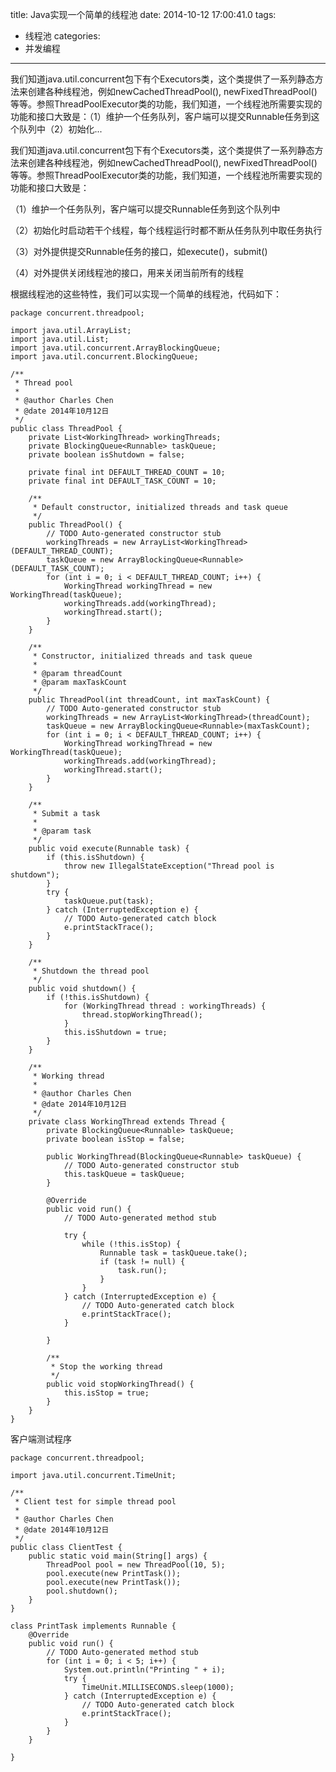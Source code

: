 title: Java实现一个简单的线程池
date: 2014-10-12 17:00:41.0
tags:
- 线程池
categories:
- 并发编程

---

我们知道java.util.concurrent包下有个Executors类，这个类提供了一系列静态方法来创建各种线程池，例如newCachedThreadPool(), newFixedThreadPool()等等。参照ThreadPoolExecutor类的功能，我们知道，一个线程池所需要实现的功能和接口大致是：（1）维护一个任务队列，客户端可以提交Runnable任务到这个队列中（2）初始化...

<!-- more -->

我们知道java.util.concurrent包下有个Executors类，这个类提供了一系列静态方法来创建各种线程池，例如newCachedThreadPool(), newFixedThreadPool()等等。参照ThreadPoolExecutor类的功能，我们知道，一个线程池所需要实现的功能和接口大致是：

（1）维护一个任务队列，客户端可以提交Runnable任务到这个队列中

（2）初始化时启动若干个线程，每个线程运行时都不断从任务队列中取任务执行

（3）对外提供提交Runnable任务的接口，如execute()，submit()

（4）对外提供关闭线程池的接口，用来关闭当前所有的线程

  


根据线程池的这些特性，我们可以实现一个简单的线程池，代码如下：

    package concurrent.threadpool;
    
    import java.util.ArrayList;
    import java.util.List;
    import java.util.concurrent.ArrayBlockingQueue;
    import java.util.concurrent.BlockingQueue;
    
    /**
     * Thread pool
     * 
     * @author Charles Chen
     * @date 2014年10月12日
     */
    public class ThreadPool {
    	private List<WorkingThread> workingThreads;
    	private BlockingQueue<Runnable> taskQueue;
    	private boolean isShutdown = false;
    
    	private final int DEFAULT_THREAD_COUNT = 10;
    	private final int DEFAULT_TASK_COUNT = 10;
    
    	/**
    	 * Default constructor, initialized threads and task queue
    	 */
    	public ThreadPool() {
    		// TODO Auto-generated constructor stub
    		workingThreads = new ArrayList<WorkingThread>(DEFAULT_THREAD_COUNT);
    		taskQueue = new ArrayBlockingQueue<Runnable>(DEFAULT_TASK_COUNT);
    		for (int i = 0; i < DEFAULT_THREAD_COUNT; i++) {
    			WorkingThread workingThread = new WorkingThread(taskQueue);
    			workingThreads.add(workingThread);
    			workingThread.start();
    		}
    	}
    
    	/**
    	 * Constructor, initialized threads and task queue
    	 * 
    	 * @param threadCount
    	 * @param maxTaskCount
    	 */
    	public ThreadPool(int threadCount, int maxTaskCount) {
    		// TODO Auto-generated constructor stub
    		workingThreads = new ArrayList<WorkingThread>(threadCount);
    		taskQueue = new ArrayBlockingQueue<Runnable>(maxTaskCount);
    		for (int i = 0; i < DEFAULT_THREAD_COUNT; i++) {
    			WorkingThread workingThread = new WorkingThread(taskQueue);
    			workingThreads.add(workingThread);
    			workingThread.start();
    		}
    	}
    
    	/**
    	 * Submit a task
    	 * 
    	 * @param task
    	 */
    	public void execute(Runnable task) {
    		if (this.isShutdown) {
    			throw new IllegalStateException("Thread pool is shutdown");
    		}
    		try {
    			taskQueue.put(task);
    		} catch (InterruptedException e) {
    			// TODO Auto-generated catch block
    			e.printStackTrace();
    		}
    	}
    
    	/**
    	 * Shutdown the thread pool
    	 */
    	public void shutdown() {
    		if (!this.isShutdown) {
    			for (WorkingThread thread : workingThreads) {
    				thread.stopWorkingThread();
    			}
    			this.isShutdown = true;
    		}
    	}
    
    	/**
    	 * Working thread
    	 * 
    	 * @author Charles Chen
    	 * @date 2014年10月12日
    	 */
    	private class WorkingThread extends Thread {
    		private BlockingQueue<Runnable> taskQueue;
    		private boolean isStop = false;
    
    		public WorkingThread(BlockingQueue<Runnable> taskQueue) {
    			// TODO Auto-generated constructor stub
    			this.taskQueue = taskQueue;
    		}
    
    		@Override
    		public void run() {
    			// TODO Auto-generated method stub
    
    			try {
    				while (!this.isStop) {
    					Runnable task = taskQueue.take();
    					if (task != null) {
    						task.run();
    					}
    				}
    			} catch (InterruptedException e) {
    				// TODO Auto-generated catch block
    				e.printStackTrace();
    			}
    
    		}
    
    		/**
    		 * Stop the working thread
    		 */
    		public void stopWorkingThread() {
    			this.isStop = true;
    		}
    	}
    }

  


客户端测试程序

    package concurrent.threadpool;
    
    import java.util.concurrent.TimeUnit;
    
    /**
     * Client test for simple thread pool
     * 
     * @author Charles Chen
     * @date 2014年10月12日
     */
    public class ClientTest {
    	public static void main(String[] args) {
    		ThreadPool pool = new ThreadPool(10, 5);
    		pool.execute(new PrintTask());
    		pool.execute(new PrintTask());
    		pool.shutdown();
    	}
    }
    
    class PrintTask implements Runnable {
    	@Override
    	public void run() {
    		// TODO Auto-generated method stub
    		for (int i = 0; i < 5; i++) {
    			System.out.println("Printing " + i);
    			try {
    				TimeUnit.MILLISECONDS.sleep(1000);
    			} catch (InterruptedException e) {
    				// TODO Auto-generated catch block
    				e.printStackTrace();
    			}
    		}
    	}
    
    }

  
